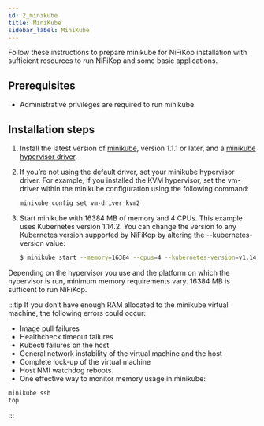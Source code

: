 ```yaml
---
id: 2_minikube
title: MiniKube
sidebar_label: MiniKube
---
```


Follow these instructions to prepare minikube for NiFiKop installation with sufficient resources to run NiFiKop and some basic applications.

## Prerequisites

- Administrative privileges are required to run minikube.

## Installation steps

1. Install the latest version of [minikube](https://kubernetes.io/docs/setup/learning-environment/minikube/), version 1.1.1 or later, and a [minikube hypervisor driver](https://kubernetes.io/docs/tasks/tools/install-minikube/#install-a-hypervisor).
2. If you’re not using the default driver, set your minikube hypervisor driver.
   For example, if you installed the KVM hypervisor, set the vm-driver within the minikube configuration using the following command:
   
   ```sh 
   minikube config set vm-driver kvm2
   ```
3. Start minikube with 16384 MB of memory and 4 CPUs. This example uses Kubernetes version 1.14.2. You can change the version to any Kubernetes version supported by NiFiKop by altering the --kubernetes-version value:

   ```sh 
   $ minikube start --memory=16384 --cpus=4 --kubernetes-version=v1.14.2
   ```
   
Depending on the hypervisor you use and the platform on which the hypervisor is run, minimum memory requirements vary. 16384 MB is sufficent to run NiFiKop.

:::tip
If you don’t have enough RAM allocated to the minikube virtual machine, the following errors could occur:
 - Image pull failures
- Healthcheck timeout failures
- Kubectl failures on the host
- General network instability of the virtual machine and the host
- Complete lock-up of the virtual machine
- Host NMI watchdog reboots
- One effective way to monitor memory usage in minikube:
```sh 
minikube ssh
top
```
:::
